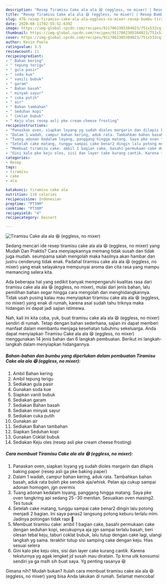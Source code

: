 ```yaml
---
description: "Resep Tiramisu Cake ala ala 😆 (eggless, no mixer) | Resep Bumbu Tiramisu Cake ala ala 😆 (eggless, no mixer) Yang Sempurna"
title: "Resep Tiramisu Cake ala ala 😆 (eggless, no mixer) | Resep Bumbu Tiramisu Cake ala ala 😆 (eggless, no mixer) Yang Sempurna"
slug: 476-resep-tiramisu-cake-ala-ala-eggless-no-mixer-resep-bumbu-tiramisu-cake-ala-ala-eggless-no-mixer-yang-sempurna
date: 2020-08-11T02:55:52.639Z
image: https://img-global.cpcdn.com/recipes/9117862305384023/751x532cq70/tiramisu-cake-ala-ala-😆-eggless-no-mixer-foto-resep-utama.jpg
thumbnail: https://img-global.cpcdn.com/recipes/9117862305384023/751x532cq70/tiramisu-cake-ala-ala-😆-eggless-no-mixer-foto-resep-utama.jpg
cover: https://img-global.cpcdn.com/recipes/9117862305384023/751x532cq70/tiramisu-cake-ala-ala-😆-eggless-no-mixer-foto-resep-utama.jpg
author: Kevin Poole
ratingvalue: 3.5
reviewcount: 11
recipeingredient:
- " Bahan kering"
- " tepung terigu"
- " gula pasir"
- " soda kue"
- " vanili bubuk"
- " garam"
- " Bahan basah"
- " minyak sayur"
- " cuka putih"
- " air"
- " Bahan tambahan"
- " Seduhan kopi"
- " Coklat bubuk"
- " Keju oles resep asli pke cream cheese frosting"
recipeinstructions:
- "Panaskan oven, siapkan loyang yg sudah dioles margarin dan dilapis baking paper (resep asli ga pke baking paper)"
- "Dalam 1 wadah, campur bahan kering, aduk rata. Tambahkan bahan basah, aduk rata boleh pke sendok aja/whisk. Pelan aja cukup sampai adonan homogen, jgn overmix"
- "Tuang adonan kedalam loyang, panggang hingga matang. Saya pke oven tangkring api sedang 25 -30 menitan. Sesuaikan oven masing2. Tes tusuk"
- "Setelah cake matang, tunggu sampai cake benar2 dingin lalu potong menjadi 2 bagian. Ini saya panas2 langsung potong keburu terlalu mlm. Jadinya potongan tidak rapi 🙏"
- "Membuat tiramisu cake: ambil 1 bagian cake, basahi permukaan cake dengan seduhan kopi, secukupnya aja jgn sampai terlalu basah, beri olesan tebal keju, taburi coklat bubuk, lalu tutup dengan cake lagi, ulangi langkah yg sama. terakhir tutup sisi samping cake dengan keju. Hias sesuai selera"
- "Gini kalo pke keju oles, sisi dan layer cake kurang cantik. Karena teksturnya yg agak lengket jd susah mau diratain. Tp krna utk konsumsi sendiri ya ga mslh sih buat saya. Yg penting rasanya 😆"
categories:
- Resep
tags:
- tiramisu
- cake
- ala

katakunci: tiramisu cake ala 
nutrition: 119 calories
recipecuisine: Indonesian
preptime: "PT39M"
cooktime: "PT38M"
recipeyield: "4"
recipecategory: Dessert

---
```



![Tiramisu Cake ala ala 😆 (eggless, no mixer)](https://img-global.cpcdn.com/recipes/9117862305384023/751x532cq70/tiramisu-cake-ala-ala-😆-eggless-no-mixer-foto-resep-utama.jpg)

Sedang mencari ide resep tiramisu cake ala ala 😆 (eggless, no mixer) yang Mudah Dan Praktis? Cara menyiapkannya memang tidak susah dan tidak juga mudah. seumpama salah mengolah maka hasilnya akan hambar dan justru cenderung tidak enak. Padahal tiramisu cake ala ala 😆 (eggless, no mixer) yang enak selayaknya mempunyai aroma dan cita rasa yang mampu memancing selera kita.



Ada beberapa hal yang sedikit banyak mempengaruhi kualitas rasa dari tiramisu cake ala ala 😆 (eggless, no mixer), mulai dari jenis bahan, lalu pemilihan bahan segar hingga cara mengolah dan menghidangkannya. Tidak usah pusing kalau mau menyiapkan tiramisu cake ala ala 😆 (eggless, no mixer) yang enak di rumah, karena asal sudah tahu triknya maka hidangan ini dapat jadi sajian istimewa.


Nah, kali ini kita coba, yuk, buat tiramisu cake ala ala 😆 (eggless, no mixer) sendiri di rumah. Tetap dengan bahan sederhana, sajian ini dapat memberi manfaat dalam membantu menjaga kesehatan tubuhmu sekeluarga. Anda dapat menyiapkan Tiramisu Cake ala ala 😆 (eggless, no mixer) menggunakan 14 jenis bahan dan 6 langkah pembuatan. Berikut ini langkah-langkah dalam menyiapkan hidangannya.

<!--inarticleads1-->

##### Bahan-bahan dan bumbu yang diperlukan dalam pembuatan Tiramisu Cake ala ala 😆 (eggless, no mixer):

1. Ambil  Bahan kering
1. Ambil  tepung terigu
1. Sediakan  gula pasir
1. Gunakan  soda kue
1. Siapkan  vanili bubuk
1. Sediakan  garam
1. Sediakan  Bahan basah
1. Sediakan  minyak sayur
1. Sediakan  cuka putih
1. Gunakan  air
1. Sediakan  Bahan tambahan
1. Siapkan  Seduhan kopi
1. Gunakan  Coklat bubuk
1. Sediakan  Keju oles (resep asli pke cream cheese frosting)




<!--inarticleads2-->

##### Cara membuat Tiramisu Cake ala ala 😆 (eggless, no mixer):

1. Panaskan oven, siapkan loyang yg sudah dioles margarin dan dilapis baking paper (resep asli ga pke baking paper)
1. Dalam 1 wadah, campur bahan kering, aduk rata. Tambahkan bahan basah, aduk rata boleh pke sendok aja/whisk. Pelan aja cukup sampai adonan homogen, jgn overmix
1. Tuang adonan kedalam loyang, panggang hingga matang. Saya pke oven tangkring api sedang 25 -30 menitan. Sesuaikan oven masing2. Tes tusuk
1. Setelah cake matang, tunggu sampai cake benar2 dingin lalu potong menjadi 2 bagian. Ini saya panas2 langsung potong keburu terlalu mlm. Jadinya potongan tidak rapi 🙏
1. Membuat tiramisu cake: ambil 1 bagian cake, basahi permukaan cake dengan seduhan kopi, secukupnya aja jgn sampai terlalu basah, beri olesan tebal keju, taburi coklat bubuk, lalu tutup dengan cake lagi, ulangi langkah yg sama. terakhir tutup sisi samping cake dengan keju. Hias sesuai selera
1. Gini kalo pke keju oles, sisi dan layer cake kurang cantik. Karena teksturnya yg agak lengket jd susah mau diratain. Tp krna utk konsumsi sendiri ya ga mslh sih buat saya. Yg penting rasanya 😆




Gimana nih? Mudah bukan? Itulah cara membuat tiramisu cake ala ala 😆 (eggless, no mixer) yang bisa Anda lakukan di rumah. Selamat mencoba!
